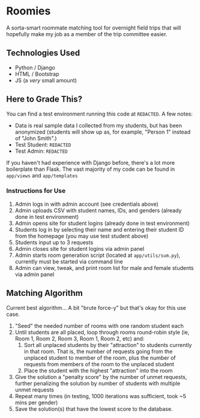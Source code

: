 # Roomies
A sorta-smart roommate matching tool for overnight field trips that will hopefully make my job as a member of the trip committee easier.

## Technologies Used
* Python / Django
* HTML / Bootstrap
* JS (a _very_ small amount)

## Here to Grade This?
You can find a test environment running this code at `REDACTED`. A few notes:
* Data is real sample data I collected from my students, but has been anonymized (students will show up as, for example, "Person 1" instead of "John Smith".)
* Test Student: `REDACTED`
* Test Admin: `REDACTED`

If you haven't had experience with Django before, there's a lot more boilerplate than Flask. The vast majority of my code can be found in `app/views` and `app/templates`

### Instructions for Use
1. Admin logs in with admin account (see credentials above)
2. Admin uploads CSV with student names, IDs, and genders (already done in test environment)
3. Admin opens site for student logins (already done in test environment)
4. Students log in by selecting their name and entering their student ID from the homepage (you may use test student above)
5. Students input up to 3 requests
6. Admin closes site for student logins via admin panel
7. Admin starts room generation script (located at `app/utils/sum.py`), currently must be started via command line
8. Admin can view, tweak, and print room list for male and female students via admin panel

## Matching Algorithm
Current best algorithm... A bit "brute force-y" but that's okay for this use case.
1. "Seed" the needed number of rooms with one random student each
2. Until students are all placed, loop through rooms round-robin style (ie, Room 1, Room 2, Room 3, Room 1, Room 2, etc) and:
    1. Sort all unplaced students by their "attraction" to students currently in that room. That is, the number of requests going from the unplaced student to member of the room, plus the number of requests from members of the room to the unplaced student
    2. Place the student with the highest "attraction" into the room
3. Give the solution a "penalty score" by the number of unmet requests, further penalizing the solution by number of students with multiple unmet requests
4. Repeat many times (in testing, 1000 iterations was sufficient, took ~5 mins per gender)
5. Save the solution(s) that have the lowest score to the database.